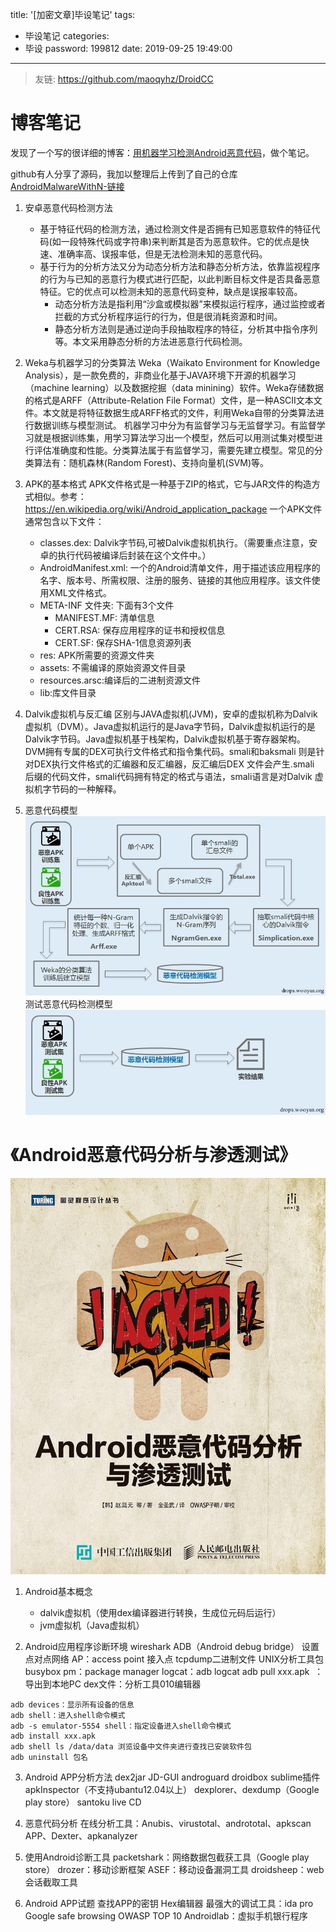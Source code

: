 title: '[加密文章]毕设笔记'
tags:
  - 毕设笔记
categories:
  - 毕设
password: 199812
date: 2019-09-25 19:49:00
---
>友链:
https://github.com/maoqyhz/DroidCC

<!--more-->

# 博客笔记
发现了一个写的很详细的博客：[用机器学习检测Android恶意代码](http://www.vuln.cn/7012)，做个笔记。

github有人分享了源码，我加以整理后上传到了自己的仓库 [AndroidMalwareWithN-链接](AndroidMalwareWithN)

1. 安卓恶意代码检测方法
	- 基于特征代码的检测方法，通过检测文件是否拥有已知恶意软件的特征代码(如一段特殊代码或字符串)来判断其是否为恶意软件。它的优点是快速、准确率高、误报率低，但是无法检测未知的恶意代码。
	- 基于行为的分析方法又分为动态分析方法和静态分析方法，依靠监视程序的行为与已知的恶意行为模式进行匹配，以此判断目标文件是否具备恶意特征。它的优点可以检测未知的恶意代码变种，缺点是误报率较高。
		- 动态分析方法是指利用“沙盒或模拟器”来模拟运行程序，通过监控或者拦截的方式分析程序运行的行为，但是很消耗资源和时间。
		- 静态分析方法则是通过逆向手段抽取程序的特征，分析其中指令序列等。本文采用静态分析的方法进恶意行代码检测。
        
2. Weka与机器学习的分类算法
Weka（Waikato Environment for Knowledge Analysis），是一款免费的，非商业化基于JAVA环境下开源的机器学习（machine learning）以及数据挖掘（data minining）软件。Weka存储数据的格式是ARFF（Attribute-Relation File Format）文件，是一种ASCII文本文件。本文就是将特征数据生成ARFF格式的文件，利用Weka自带的分类算法进行数据训练与模型测试。
机器学习中分为有监督学习与无监督学习。有监督学习就是根据训练集，用学习算法学习出一个模型，然后可以用测试集对模型进行评估准确度和性能。分类算法属于有监督学习，需要先建立模型。常见的分类算法有：随机森林(Random Forest)、支持向量机(SVM)等。

3. APK的基本格式
APK文件格式是一种基于ZIP的格式，它与JAR文件的构造方式相似。参考：https://en.wikipedia.org/wiki/Android_application_package
一个APK文件通常包含以下文件：
	- classes.dex: Dalvik字节码,可被Dalvik虚拟机执行。（需要重点注意，安卓的执行代码被编译后封装在这个文件中。）
	- AndroidManifest.xml: 一个的Android清单文件，用于描述该应用程序的名字、版本号、所需权限、注册的服务、链接的其他应用程序。该文件使用XML文件格式。
	- META-INF 文件夹: 下面有3个文件
		- MANIFEST.MF: 清单信息
		- CERT.RSA: 保存应用程序的证书和授权信息
		- CERT.SF: 保存SHA-1信息资源列表
	- res: APK所需要的资源文件夹
	- assets: 不需编译的原始资源文件目录
	- resources.arsc:编译后的二进制资源文件
	- lib:库文件目录

4. Dalvik虚拟机与反汇编
区别与JAVA虚拟机(JVM)，安卓的虚拟机称为Dalvik虚拟机（DVM）。Java虚拟机运行的是Java字节码，Dalvik虚拟机运行的是Dalvik字节码。Java虚拟机基于栈架构，Dalvik虚拟机基于寄存器架构。
DVM拥有专属的DEX可执行文件格式和指令集代码。smali和baksmali 则是针对DEX执行文件格式的汇编器和反汇编器，反汇编后DEX 文件会产生.smali 后缀的代码文件，smali代码拥有特定的格式与语法，smali语言是对Dalvik 虚拟机字节码的一种解释。

5. 恶意代码模型
![upload successful](/images/pasted-24.png)
测试恶意代码检测模型
![upload successful](/images/pasted-25.png)

# 《Android恶意代码分析与渗透测试》

![upload successful](/images/pasted-33.png)

1. Android基本概念
	- dalvik虚拟机（使用dex编译器进行转换，生成位元码后运行）
	- jvm虚拟机（Java虚拟机）
    
2. Android应用程序诊断环境
wireshark
ADB（Android debug bridge）
设置点对点网络
AP：access point 接入点
tcpdump二进制文件
UNIX分析工具包 busybox
pm：package manager
logcat：adb logcat
adb pull xxx.apk  ：导出到本地PC
dex文件：分析工具010编辑器
```
adb devices：显示所有设备的信息
adb shell：进入shell命令模式
adb -s emulator-5554 shell：指定设备进入shell命令模式
adb install xxx.apk
adb shell ls /data/data 浏览设备中文件夹进行查找已安装软件包
adb uninstall 包名
```

3. Android APP分析方法
dex2jar
JD-GUI
androguard
droidbox
sublime插件
apkInspector（不支持ubantu12.04以上）
dexplorer、dexdump（Google play store）
santoku live CD

4. 恶意代码分析
在线分析工具：Anubis、virustotal、andrototal、apkscan APP、Dexter、apkanalyzer

6. 使用Android诊断工具
packetshark：网络数据包截获工具（Google play store）
drozer：移动诊断框架
ASEF：移动设备漏洞工具
droidsheep：web会话截取工具

7. Android APP试题
查找APP的密钥
Hex编辑器
最强大的调试工具：ida pro
Google safe browsing
OWASP TOP 10
Androidlab：虚拟手机银行程序